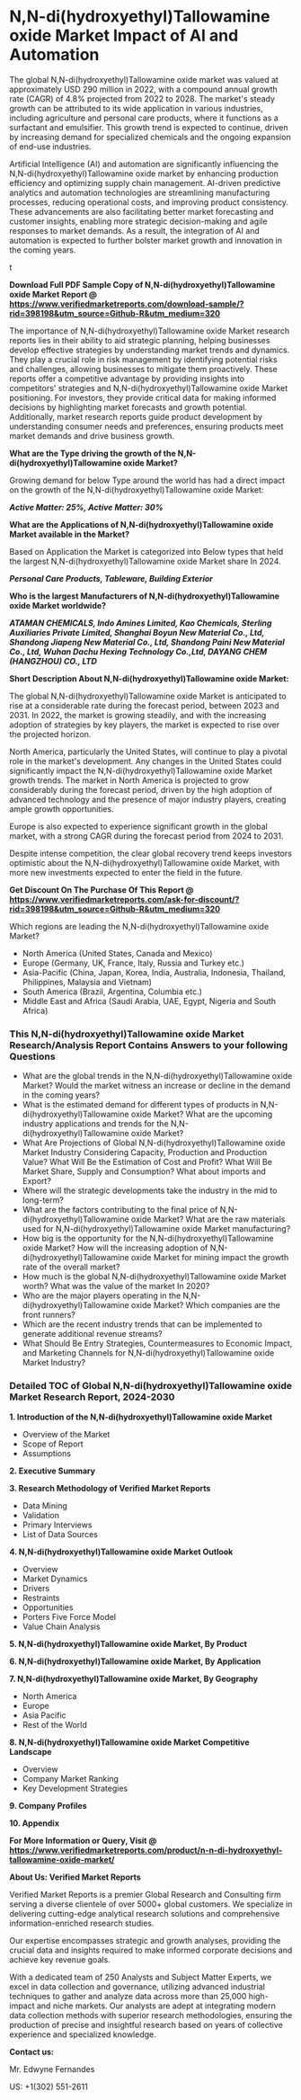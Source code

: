 <meta name="title" content="Global N,N-di(hydroxyethyl)Tallowamine oxide Market Impact of AI and Automation"><meta name="description" content="The global N,N-di(hydroxyethyl)Tallowamine oxide market was valued at approximately USD 290 million in 2022, with a compound annual growth rate (CAGR) of 4.8% projecte"><meta name="title" content="N,N-di(hydroxyethyl)Tallowamine oxide Market Size, Share, Scope, Trends, Growth, Opportunities, Analysis, Forecast"><h1>N,N-di(hydroxyethyl)Tallowamine oxide Market Impact of AI and Automation</h1><p>The global N,N-di(hydroxyethyl)Tallowamine oxide market was valued at approximately USD 290 million in 2022, with a compound annual growth rate (CAGR) of 4.8% projected from 2022 to 2028. The market's steady growth can be attributed to its wide application in various industries, including agriculture and personal care products, where it functions as a surfactant and emulsifier. This growth trend is expected to continue, driven by increasing demand for specialized chemicals and the ongoing expansion of end-use industries.</p><p>Artificial Intelligence (AI) and automation are significantly influencing the N,N-di(hydroxyethyl)Tallowamine oxide market by enhancing production efficiency and optimizing supply chain management. AI-driven predictive analytics and automation technologies are streamlining manufacturing processes, reducing operational costs, and improving product consistency. These advancements are also facilitating better market forecasting and customer insights, enabling more strategic decision-making and agile responses to market demands. As a result, the integration of AI and automation is expected to further bolster market growth and innovation in the coming years.</p>t</p><p id="" class=""><strong>Download Full PDF Sample Copy of N,N-di(hydroxyethyl)Tallowamine oxide Market Report @ <a href="https://www.verifiedmarketreports.com/download-sample/?rid=398198&utm_source=Github-R&utm_medium=320" target="_blank">https://www.verifiedmarketreports.com/download-sample/?rid=398198&utm_source=Github-R&utm_medium=320</a></strong></p><p>The importance of&nbsp;N,N-di(hydroxyethyl)Tallowamine oxide Market research reports lies in their ability to aid strategic planning, helping businesses develop effective strategies by understanding market trends and dynamics. They play a crucial role in risk management by identifying potential risks and challenges, allowing businesses to mitigate them proactively. These reports offer a competitive advantage by providing insights into competitors' strategies and N,N-di(hydroxyethyl)Tallowamine oxide Market positioning. For investors, they provide critical data for making informed decisions by highlighting market forecasts and growth potential. Additionally, market research reports guide product development by understanding consumer needs and preferences, ensuring products meet market demands and drive business growth.</p><p><strong>What are the&nbsp;Type driving the growth of the N,N-di(hydroxyethyl)Tallowamine oxide Market?</strong></p><p id="" class="">Growing demand for below Type around the world has had a direct impact on the growth of the N,N-di(hydroxyethyl)Tallowamine oxide Market:</p><em><strong>Active Matter: 25%, Active Matter: 30%</strong></em></p><strong>What are the&nbsp;Applications&nbsp;of N,N-di(hydroxyethyl)Tallowamine oxide Market available in the Market?</strong></p><p id="" class="">Based on Application the Market is categorized into Below types that held the largest N,N-di(hydroxyethyl)Tallowamine oxide Market share In 2024.</p><em><strong>Personal Care Products, Tableware, Building Exterior</strong></em></p><strong>Who is the largest Manufacturers of N,N-di(hydroxyethyl)Tallowamine oxide Market worldwide?</strong></p><p><em><strong>ATAMAN CHEMICALS, Indo Amines Limited, Kao Chemicals, Sterling Auxiliaries Private Limited, Shanghai Boyun New Material Co., Ltd, Shandong Jiapeng New Material Co., Ltd, Shandong Paini New Material Co., Ltd, Wuhan Dachu Hexing Technology Co.,Ltd, DAYANG CHEM (HANGZHOU) CO., LTD</strong></em></p><p id="" class=""><strong>Short Description About N,N-di(hydroxyethyl)Tallowamine oxide Market:</strong></p><p>The global N,N-di(hydroxyethyl)Tallowamine oxide Market is anticipated to rise at a considerable rate during the forecast period, between 2023 and 2031. In 2022, the market is growing steadily, and with the increasing adoption of strategies by key players, the market is expected to rise over the projected horizon.</p><p>North America, particularly the United States, will continue to play a pivotal role in the market's development. Any changes in the United States could significantly impact the N,N-di(hydroxyethyl)Tallowamine oxide Market growth trends. The market in North America is projected to grow considerably during the forecast period, driven by the high adoption of advanced technology and the presence of major industry players, creating ample growth opportunities.</p><p>Europe is also expected to experience significant growth in the global market, with a strong CAGR during the forecast period from 2024 to 2031.</p><p>Despite intense competition, the clear global recovery trend keeps investors optimistic about the N,N-di(hydroxyethyl)Tallowamine oxide Market, with more new investments expected to enter the field in the future.</p><p id="" class=""><strong>Get Discount On The Purchase Of This Report @ <a href="https://www.verifiedmarketreports.com/ask-for-discount/?rid=398198&utm_source=Github-R&utm_medium=320" target="_blank">https://www.verifiedmarketreports.com/ask-for-discount/?rid=398198&utm_source=Github-R&utm_medium=320</a></strong></p>Which regions are leading the N,N-di(hydroxyethyl)Tallowamine oxide Market?</p><ul><li>North America (United States, Canada and Mexico)</li><li>Europe (Germany, UK, France, Italy, Russia and Turkey etc.)</li><li>Asia-Pacific (China, Japan, Korea, India, Australia, Indonesia, Thailand, Philippines, Malaysia and Vietnam)</li><li>South America (Brazil, Argentina, Columbia etc.)</li><li>Middle East and Africa (Saudi Arabia, UAE, Egypt, Nigeria and South Africa)</li></ul><h3 id="" class="">This N,N-di(hydroxyethyl)Tallowamine oxide Market Research/Analysis Report Contains Answers to your following Questions</h3><ul><li>What are the global trends in the N,N-di(hydroxyethyl)Tallowamine oxide Market? Would the market witness an increase or decline in the demand in the coming years?</li><li>What is the estimated demand for different types of products in N,N-di(hydroxyethyl)Tallowamine oxide Market? What are the upcoming industry applications and trends for the N,N-di(hydroxyethyl)Tallowamine oxide Market?</li><li>What Are Projections of Global N,N-di(hydroxyethyl)Tallowamine oxide Market Industry Considering Capacity, Production and Production Value? What Will Be the Estimation of Cost and Profit? What Will Be Market Share, Supply and Consumption? What about imports and Export?</li><li>Where will the strategic developments take the industry in the mid to long-term?</li><li>What are the factors contributing to the final price of N,N-di(hydroxyethyl)Tallowamine oxide Market? What are the raw materials used for N,N-di(hydroxyethyl)Tallowamine oxide Market manufacturing?</li><li>How big is the opportunity for the N,N-di(hydroxyethyl)Tallowamine oxide Market? How will the increasing adoption of N,N-di(hydroxyethyl)Tallowamine oxide Market for mining impact the growth rate of the overall market?</li><li>How much is the global N,N-di(hydroxyethyl)Tallowamine oxide Market worth? What was the value of the market In 2020?</li><li>Who are the major players operating in the N,N-di(hydroxyethyl)Tallowamine oxide Market? Which companies are the front runners?</li><li>Which are the recent industry trends that can be implemented to generate additional revenue streams?</li><li>What Should Be Entry Strategies, Countermeasures to Economic Impact, and Marketing Channels for N,N-di(hydroxyethyl)Tallowamine oxide Market Industry?</li></ul><h3 id="" class="">Detailed TOC of Global N,N-di(hydroxyethyl)Tallowamine oxide Market Research Report, 2024-2030</h3><p id="" class=""><strong>1. Introduction of the N,N-di(hydroxyethyl)Tallowamine oxide Market</strong></p><ul><li>Overview of the Market</li><li>Scope of Report</li><li>Assumptions</li></ul><p id="" class=""><strong>2. Executive Summary</strong></p><p id="" class=""><strong>3. Research Methodology of Verified Market Reports</strong></p><ul><li>Data Mining</li><li>Validation</li><li>Primary Interviews</li><li>List of Data Sources</li></ul><p id="" class=""><strong>4. N,N-di(hydroxyethyl)Tallowamine oxide Market Outlook</strong></p><ul><li>Overview</li><li>Market Dynamics</li><li>Drivers</li><li>Restraints</li><li>Opportunities</li><li>Porters Five Force Model</li><li>Value Chain Analysis</li></ul><p id="" class=""><strong>5. N,N-di(hydroxyethyl)Tallowamine oxide Market, By Product</strong></p><p id="" class=""><strong>6. N,N-di(hydroxyethyl)Tallowamine oxide Market, By Application</strong></p><p id="" class=""><strong>7. N,N-di(hydroxyethyl)Tallowamine oxide Market, By Geography</strong></p><ul><li>North America</li><li>Europe</li><li>Asia Pacific</li><li>Rest of the World</li></ul><p id="" class=""><strong>8. N,N-di(hydroxyethyl)Tallowamine oxide Market Competitive Landscape</strong></p><ul><li>Overview</li><li>Company Market Ranking</li><li>Key Development Strategies</li></ul><p id="" class=""><strong>9. Company Profiles</strong></p><p id="" class=""><strong>10. Appendix</strong></p><p id="" class=""><strong>For More Information or Query, Visit @ <a href="https://www.verifiedmarketreports.com/product/n-n-di-hydroxyethyl-tallowamine-oxide-market/" target="_blank">https://www.verifiedmarketreports.com/product/n-n-di-hydroxyethyl-tallowamine-oxide-market/</a></strong></p><p id="" class=""><strong>About Us: Verified Market Reports</strong></p><p id="" class="">Verified Market Reports is a premier Global Research and Consulting firm serving a diverse clientele of over 5000+ global customers. We specialize in delivering cutting-edge analytical research solutions and comprehensive information-enriched research studies.</p><p id="" class="">Our expertise encompasses strategic and growth analyses, providing the crucial data and insights required to make informed corporate decisions and achieve key revenue goals.</p><p id="" class="">With a dedicated team of 250 Analysts and Subject Matter Experts, we excel in data collection and governance, utilizing advanced industrial techniques to gather and analyze data across more than 25,000 high-impact and niche markets. Our analysts are adept at integrating modern data collection methods with superior research methodologies, ensuring the production of precise and insightful research based on years of collective experience and specialized knowledge.</p><p id="" class=""><strong>Contact us:</strong></p><p id="" class="">Mr. Edwyne Fernandes</p><p id="" class="">US: +1(302) 551-2611</p>
